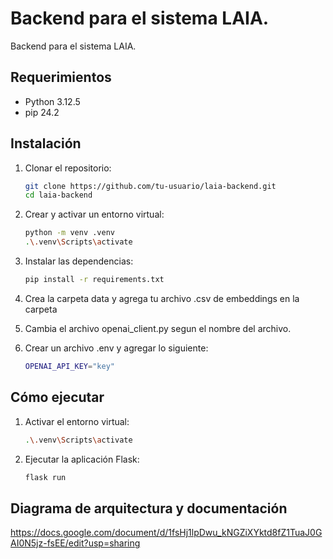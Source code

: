 # Backend para el sistema LAIA.
Backend para el sistema LAIA.

## Requerimientos
- Python 3.12.5
- pip 24.2

## Instalación
1. Clonar el repositorio:
   ```bash
   git clone https://github.com/tu-usuario/laia-backend.git
   cd laia-backend
   ```
2. Crear y activar un entorno virtual:
   ```bash
   python -m venv .venv
   .\.venv\Scripts\activate
   ```

3. Instalar las dependencias:
   ```bash
   pip install -r requirements.txt
   ```

4. Crea la carpeta data y agrega tu archivo .csv de embeddings en la carpeta

5. Cambia el archivo openai_client.py segun el nombre del archivo.

6. Crear un archivo .env y agregar lo siguiente:
   ```bash
   OPENAI_API_KEY="key"
   ```

## Cómo ejecutar
1. Activar el entorno virtual:
   ```bash
   .\.venv\Scripts\activate
   ```

2. Ejecutar la aplicación Flask:
   ```bash
   flask run
   ```

## Diagrama de arquitectura y documentación
https://docs.google.com/document/d/1fsHj1lpDwu_kNGZiXYktd8fZ1TuaJ0GAI0N5jz-fsEE/edit?usp=sharing